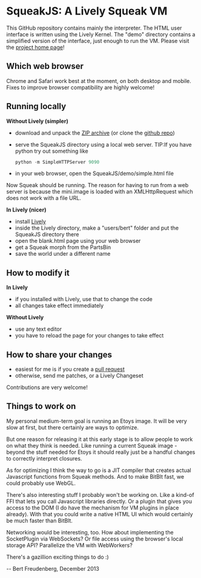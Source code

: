 SqueakJS: A Lively Squeak VM
============================

This GitHub repository contains mainly the interpreter. The HTML user interface is written using the Lively Kernel.
The "demo" directory contains a simplified version of the interface, just enough to run the VM.
Please visit the [project home page][homepage]!

Which web browser
-----------------
Chrome and Safari work best at the moment, on both desktop and mobile.
Fixes to improve browser compatibility are highly welcome!

Running locally
---------------

**Without Lively (simpler)**

* download and unpack the [ZIP archive][zip] (or clone the [github repo][repo])
* serve the SqueakJS directory using a local web server.
  TIP:If you have python try out something like
  ```python
  python -m SimpleHTTPServer 9090
  ```        
  
* in your web browser, open the SqueakJS/demo/simple.html file

Now Squeak should be running.
The reason for having to run from a web server is because the mini.image is loaded with an XMLHttpRequest which does not work with a file URL.

**In Lively (nicer)**

* install [Lively][lively]
* inside the Lively directory, make a "users/bert" folder and put the SqueakJS directory there
* open the blank.html page using your web browser
* get a Squeak morph from the PartsBin
* save the world under a different name 

How to modify it
----------------
**In Lively**

* if you installed with Lively, use that to change the code
* all changes take effect immediately

**Without Lively**

* use any text editor
* you have to reload the page for your changes to take effect

How to share your changes
-------------------------
* easiest for me is if you create a [pull request][pullreq]
* otherwise, send me patches, or a Lively Changeset

Contributions are very welcome! 

Things to work on
-----------------
My personal medium-term goal is running an Etoys image. It will be very slow at first, but there certainly are ways to optimize.

But one reason for releasing it at this early stage is to allow people to work on what they think is needed. Like running a current Squeak image - beyond the stuff needed for Etoys it should really just be a handful changes to correctly interpret closures.

As for optimizing I think the way to go is a JIT compiler that creates actual Javascript functions from Squeak methods. And to make BitBlt fast, we could probably use WebGL.

There's also interesting stuff I probably won't be working on. Like a kind-of FFI that lets you call Javascript libraries directly. Or a plugin that gives you access to the DOM (I do have the mechanism for VM plugins in place already). With that you could write a native HTML UI which would certainly be much faster than BitBlt.

Networking would be interesting, too. How about implementing the SocketPlugin via WebSockets? Or file access using the browser's local storage API? Parallelize the VM with WebWorkers?

There's a gazillion exciting things to do :)

  --  Bert Freudenberg, December 2013

  [repo]:     https://github.com/bertfreudenberg/SqueakJS
  [homepage]: http://bertfreudenberg.github.io/SqueakJS/
  [zip]:      https://github.com/bertfreudenberg/SqueakJS/archive/master.zip
  [lively]:   https://github.com/LivelyKernel/LivelyKernel
  [pullreq]:  https://help.github.com/articles/using-pull-requests
